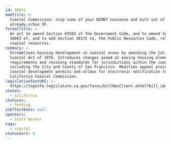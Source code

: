 ```yaml
---
id: SB951
memTitle: >-
  Coastal Commission: stop some of your NIMBY nonsense and butt out of
  already-urban SF.
formalTitle: >-
  An act to amend Section 65583 of the Government Code, and to amend Section
  30603 of, and to add Section 30175 to, the Public Resources Code, relating to
  coastal resources.
summary: >-
  Streamlines housing development in coastal areas by amending the California
  Coastal Act of 1976. Introduces changes aimed at easing housing element
  requirements and rezoning standards for jurisdictions within the coastal zone,
  including the City and County of San Francisco. Modifies appeal processes for
  coastal development permits and allows for electronic notification to the
  California Coastal Commission.
legislativeTextURI: >-
  https://leginfo.legislature.ca.gov/faces/billNavClient.xhtml?bill_id=202320240SB951
states:
  - California
statuses:
  - Pending
inEffectDate: null
sponsors:
  - Scott Wiener
tags:
  - coastal
statusSort: 0
---
```

